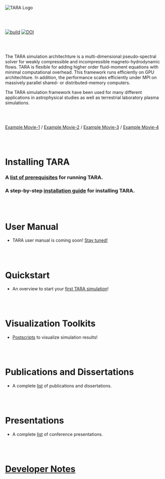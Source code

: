 
![TARA Logo](/assets/img/logo.png)
<!-- Format: ![Alt Text](url) -->

<br/><br/>

[![build](https://github.com/RupakMukherjee/TARA/actions/workflows/main.yml/badge.svg)](https://github.com/RupakMukherjee/TARA/actions/workflows/main.yml)
[![DOI](https://zenodo.org/badge/136785629.svg)](https://zenodo.org/badge/latestdoi/136785629)

<br/><br/>

The TARA simulation architechture is a multi-dimensional pseudo-spectral solver for weakly compressible and incompressible magneto-hydrodynamic flows. TARA is flexible for adding higher order fluid-moment equations with minimal computational overhead. This framework runs efficiently on GPU architechture. In addition, the performance scales efficiently under MPI on massively parallel shared- or distributed-memory computers.

The TARA simulation framework have been used for many different applications in astrophysical studies as well as terrestrial laboratory plasma simulations.

<br/><br/>


[Example Movie-1](https://youtu.be/YwlT4K7pnMs) / [Example Movie-2](https://youtu.be/E1fPny0DuRo) / [Example Movie-3](https://youtu.be/E1lOt9nsKMk) / [Example Movie-4](https://youtu.be/k6Lg6q7t_Kc) 


<br/><br/>


# Installing TARA

### A [list of prerequisites](prerequisites.md) for running TARA.
### A step-by-step [installation guide](installation.md) for installing TARA.

<br/><br/>

# User Manual

* TARA user manual is coming soon! [Stay tuned!](documentation.md)

<br/><br/>

# Quickstart

* An overview to start your [first TARA simulation](quickstart.md)!

<br/><br/>

# Visualization Toolkits

* [Postscripts](visualization.md) to visualize simulation results!

<br/><br/>

# Publications and Dissertations

* A complete [list](publications.md) of publications and dissertations.

<br/><br/>

# Presentations

* A complete [list](presentations.md) of conference presentations.

<br/><br/>

# [Developer Notes](dev-notes.md)

<br/><br/>
